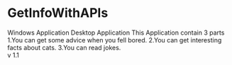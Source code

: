 # GetInfoWithAPIs
Windows Application
Desktop Application This Application contain 3 parts
1.You can get some advice when you fell bored.
2.You can get interesting facts about cats.
3.You can read jokes.\
v 1.1
